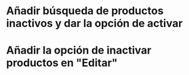 # Añadir búsqueda de productos inactivos y dar la opción de activar
# Añadir la opción de inactivar productos en "Editar"
